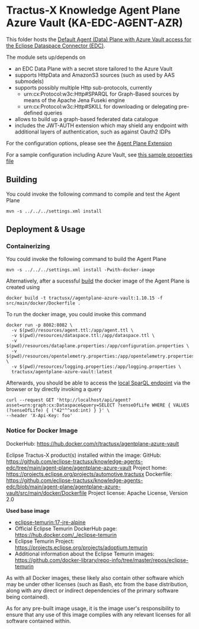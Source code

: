 <!--
 * Copyright (c) 2022,2023 Contributors to the Eclipse Foundation
 *
 * See the NOTICE file(s) distributed with this work for additional
 * information regarding copyright ownership.
 *
 * This program and the accompanying materials are made available under the
 * terms of the Apache License, Version 2.0 which is available at
 * https://www.apache.org/licenses/LICENSE-2.0.
 *
 * Unless required by applicable law or agreed to in writing, software
 * distributed under the License is distributed on an "AS IS" BASIS, WITHOUT
 * WARRANTIES OR CONDITIONS OF ANY KIND, either express or implied. See the
 * License for the specific language governing permissions and limitations
 * under the License.
 *
 * SPDX-License-Identifier: Apache-2.0
-->
# Tractus-X Knowledge Agent Plane Azure Vault (KA-EDC-AGENT-AZR)

This folder hosts the [Default Agent (Data) Plane with Azure Vault access for the Eclipse Dataspace Connector (EDC)](https://projects.eclipse.org/projects/technology.dataspaceconnector).

The module sets up/depends on
* an EDC Data Plane with a secret store tailored to the Azure Vault
* supports HttpData and AmazonS3 sources (such as used by AAS submodels)
* supports possibly multiple Http sub-protocols, currently
  * urn:cx:Protocol:w3c:Http#SPARQL for Graph-Based sources by means of the Apache Jena Fuseki engine
  * urn:cx:Protocol:w3c:Http#SKILL for downloading or delegating pre-defined queries
* allows to build up a graph-based federated data catalogue
* includes the JWT-AUTH extension which may shield any endpoint with additional layers of authentication, such as against Oauth2 IDPs

For the configuration options, please see the [Agent Plane Extension](../agent-plane-protocol/README.md#step-2-configuration)

For a sample configuration including Azure Vault, see [this sample properties file](resources/dataplane.properties)

## Building

You could invoke the following command to compile and test the Agent Plane

```console
mvn -s ../../../settings.xml install
```

## Deployment & Usage

### Containerizing 

You could invoke the following command to build the Agent Plane

```console
mvn -s ../../../settings.xml install -Pwith-docker-image
```

Alternatively, after a sucessful [build](#building) the docker image of the Agent Plane is created using

```console
docker build -t tractusx//agentplane-azure-vault:1.10.15 -f src/main/docker/Dockerfile .
```

To run the docker image, you could invoke this command

```console
docker run -p 8082:8082 \
  -v $(pwd)/resources/agent.ttl:/app/agent.ttl \
  -v $(pwd)/resources/dataspace.ttl:/app/dataspace.ttl \
  -v $(pwd)/resources/dataplane.properties:/app/configuration.properties \
  -v $(pwd)/resources/opentelemetry.properties:/app/opentelemetry.properties \
  -v $(pwd)/resources/logging.properties:/app/logging.properties \
  tractusx/agentplane-azure-vault:latest
````

Afterwards, you should be able to access the [local SparQL endpoint](http://localhost:8082/api/agent) via
the browser or by directly invoking a query

```console
curl --request GET 'http://localhost/api/agent?asset=urn:graph:cx:Dataspace&query=SELECT ?senseOfLife WHERE { VALUES (?senseOfLife) { ("42"^^xsd:int) } }' \
--header 'X-Api-Key: foo'
```

### Notice for Docker Image

DockerHub: https://hub.docker.com/r/tractusx/agentplane-azure-vault

Eclipse Tractus-X product(s) installed within the image:
GitHub: https://github.com/eclipse-tractusx/knowledge-agents-edc/tree/main/agent-plane/agentplane-azure-vault
Project home: https://projects.eclipse.org/projects/automotive.tractusx
Dockerfile: https://github.com/eclipse-tractusx/knowledge-agents-edc/blob/main/agent-plane/agentplane-azure-vault/src/main/docker/Dockerfile
Project license: Apache License, Version 2.0


**Used base image**

- [eclipse-temurin:17-jre-alpine](https://github.com/adoptium/containers)
- Official Eclipse Temurin DockerHub page: https://hub.docker.com/_/eclipse-temurin
- Eclipse Temurin Project: https://projects.eclipse.org/projects/adoptium.temurin
- Additional information about the Eclipse Temurin images: https://github.com/docker-library/repo-info/tree/master/repos/eclipse-temurin

As with all Docker images, these likely also contain other software which may be under other licenses (such as Bash, etc from the base distribution, along with any direct or indirect dependencies of the primary software being contained).

As for any pre-built image usage, it is the image user's responsibility to ensure that any use of this image complies with any relevant licenses for all software contained within.